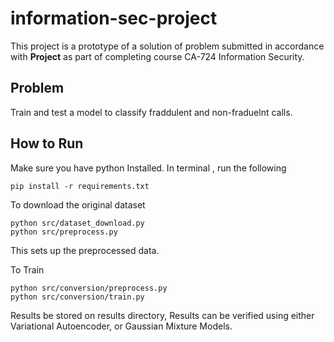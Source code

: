 # information-sec-project

This project is a prototype of a solution of problem submitted in accordance with **Project**  as part of completing course CA-724 Information Security. 

## Problem  
Train and test a model to classify fraddulent and non-fraduelnt calls. 


## How to Run  
Make sure you have python Installed. 
In terminal , run the following  
```
pip install -r requirements.txt
```

To download the original dataset  
```
python src/dataset_download.py
python src/preprocess.py
```
This sets up the preprocessed data.

To Train

```
python src/conversion/preprocess.py
python src/conversion/train.py
```

Results be stored on results directory, Results can be verified using either Variational Autoencoder, or Gaussian Mixture Models.


